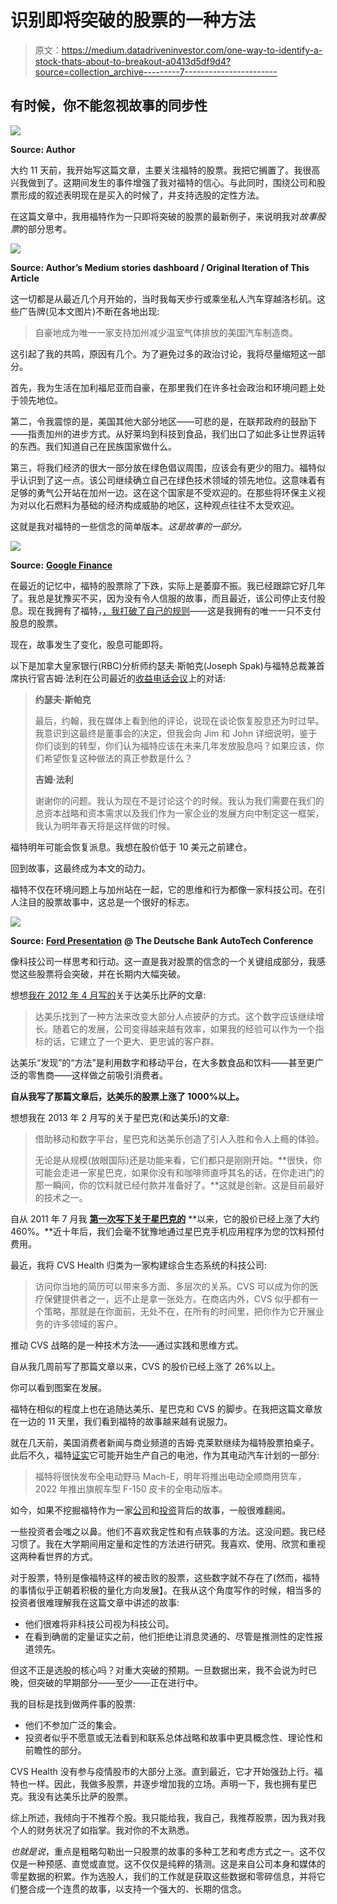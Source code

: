 # 识别即将突破的股票的一种方法

> 原文：<https://medium.datadriveninvestor.com/one-way-to-identify-a-stock-thats-about-to-breakout-a0413d5df9d4?source=collection_archive---------7----------------------->

## 有时候，你不能忽视故事的同步性

![](img/5b8e46391fe07beec1c37f584ca11d0c.png)

**Source: Author**

大约 11 天前，我开始写这篇文章，主要关注福特的股票。我把它搁置了。我很高兴我做到了。这期间发生的事件增强了我对福特的信心。与此同时，围绕公司和股票形成的叙述表明现在是买入的时候了，并支持选股的定性方法。

在这篇文章中，我用福特作为一只即将突破的股票的最新例子，来说明我对*故事股票*的部分思考。

![](img/cb2799080890579c90f9645118ae62c0.png)

**Source: Author’s Medium stories dashboard / Original Iteration of This Article**

这一切都是从最近几个月开始的，当时我每天步行或乘坐私人汽车穿越洛杉矶。这些广告牌(见本文图片)不断在各地出现:

> 自豪地成为唯一一家支持加州减少温室气体排放的美国汽车制造商。

这引起了我的共鸣，原因有几个。为了避免过多的政治讨论，我将尽量缩短这一部分。

首先，我为生活在加利福尼亚而自豪，在那里我们在许多社会政治和环境问题上处于领先地位。

第二，令我震惊的是，美国其他大部分地区——可悲的是，在联邦政府的鼓励下——指责加州的进步方式。从好莱坞到科技到食品，我们出口了如此多让世界运转的东西。我们知道自己在民族国家做什么。

第三，将我们经济的很大一部分放在绿色倡议周围，应该会有更少的阻力。福特似乎认识到了这一点。该公司继续确立自己在绿色技术领域的领先地位。这意味着有足够的勇气公开站在加州一边。这在这个国家是不受欢迎的。在那些将环保主义视为对以化石燃料为基础的经济构成威胁的地区，这种观点往往不太受欢迎。

这就是我对福特的一些信念的简单版本。*这是故事的一部分。*

![](img/bd6e04c1b4378c466061a38c396cdb1a.png)

**Source:** [**Google Finance**](https://www.google.com/finance/quote/F:NYSE?sa=X&ved=2ahUKEwi56ouIyYLtAhVIuZ4KHebdC8cQ3ecFMAB6BAgBEBk)

在最近的记忆中，福特的股票除了下跌，实际上是萎靡不振。我已经跟踪它好几年了。我总是犹豫买不买，因为没有令人信服的故事，而且最近，该公司停止支付股息。现在我拥有了福特，[，我打破了自己的规则](https://medium.com/the-innovation/i-only-invest-in-one-type-of-stock-d3acb0d7ec0b)——这是我拥有的唯一一只不支付股息的股票。

现在，故事发生了变化，股息可能即将。

以下是加拿大皇家银行(RBC)分析师约瑟夫·斯帕克(Joseph Spak)与福特总裁兼首席执行官吉姆·法利在公司最近的[收益电话会议](https://seekingalpha.com/article/4382475-ford-motor-company-f-ceo-jim-farley-on-q3-2020-results-earnings-call-transcript)上的对话:

> **约瑟夫·斯帕克**
> 
> 最后，约翰，我在媒体上看到他的评论，说现在谈论恢复股息还为时过早。我意识到这最终是董事会的决定，但我会向 Jim 和 John 详细说明，鉴于你们谈到的转型，你们认为福特应该在未来几年发放股息吗？如果应该，你们希望恢复这种做法的真正参数是什么？
> 
> **吉姆·法利**
> 
> 谢谢你的问题。我认为现在不是讨论这个的时候。我认为我们需要在我们的总资本战略和资本需求以及我们作为一家企业的发展方向中制定这一框架，我认为明年春天将是这样做的时候。

福特明年可能会恢复派息。我想在股价低于 10 美元之前建仓。

回到故事，这最终成为本文的动力。

福特不仅在环境问题上与加州站在一起，它的思维和行为都像一家科技公司。在引人注目的股票故事中，这总是一个很好的标志。

![](img/2cf349a0abefca472f44432801132f00.png)

**Source:** [**Ford Presentation**](https://seekingalpha.com/article/4388545-ford-motor-company-f-presents-deutsche-bank-autotech-conference-slideshow) **@ The Deutsche Bank AutoTech Conference**

像科技公司一样思考和行动。这一直是我对股票的信念的一个关键组成部分，我感觉这些股票将会突破，并在长期内大幅突破。

想想[我在 2012 年 4 月写的](https://seekingalpha.com/article/542141-dominos-pizza-a-very-social-company)关于达美乐比萨的文章:

> 达美乐找到了一种方法来改变大部分人点披萨的方式。这个数字应该继续增长。随着它的发展，公司变得越来越有效率，如果我的经验可以作为一个指标的话，它建立了一个更大、更忠诚的客户群。

达美乐“发现”的“方法”是利用数字和移动平台，在大多数食品和饮料——甚至更广泛的零售商——这样做之前吸引消费者。

**自从我写了那篇文章后，达美乐的股票上涨了 1000%以上。**

想想我在 2013 年 2 月写的关于星巴克(和达美乐)的文章:

> 借助移动和数字平台，星巴克和达美乐创造了引人入胜和令人上瘾的体验。
> 
> 无论是从规模(放眼国际)还是功能来看，它们都只是刚刚开始。**很快，你可能会走进一家星巴克，如果你没有和咖啡师直呼其名的话，在你走进门的那一瞬间，你的饮料就已经付款并准备好了。**这就是创新。这是目前最好的技术之一。

自从 2011 年 7 月我 [**第一次写下关于星巴克的**](https://seekingalpha.com/article/282505-teavana-needs-to-penetrate-urban-areas-to-become-a-buy) **以来，它的股价已经上涨了大约 460%。**近十年后，我们会毫不犹豫地通过星巴克手机应用程序为您的饮料预付费用。

最近，我将 CVS Health 归类为一家构建综合生态系统的科技公司:

> 访问你当地的简历可以带来多方面、多层次的关系。CVS 可以成为你的医疗保健提供者之一，远不止是拿一张处方。在商店内外，CVS 似乎都有一个策略，那就是在你面前，无处不在，在所有的时间里，把你作为它开展业务的许多领域的客户。

推动 CVS 战略的是一种技术方法——通过实践和思维方式。

自从我几周前写了那篇文章以来，CVS 的股价已经上涨了 26%以上。

你可以看到图案在发展。

福特在相似的程度上也在追随达美乐、星巴克和 CVS 的脚步。在我把这篇文章放在一边的 11 天里，我们看到福特的故事越来越有说服力。

就在几天前，美国消费者新闻与商业频道的吉姆·克莱默继续为福特股票拍桌子。此后不久，福特[证实](https://seekingalpha.com/news/3636384-ford-eyes-making-own-electric-batteries)它可能开始生产自己的电池，作为其电动汽车计划的一部分:

> 福特将很快发布全电动野马 Mach-E，明年将推出电动全顺商用货车，2022 年推出旗舰车型 F-150 皮卡的全电动版本。

如今，如果不挖掘福特作为一家[公司](https://www.wsj.com/articles/for-fords-go-fast-ceo-a-humble-van-looms-large-11605189833)和[投资](https://investorplace.com/2020/11/ford-stock-could-pull-off-an-electric-shocker/)背后的故事，一般很难翻阅。

一些投资者会嗤之以鼻。他们不喜欢我定性和有点轶事的方法。这没问题。我已经习惯了。我在大学期间用定量和定性的方法进行研究。我喜欢、使用、欣赏和重视这两种看世界的方式。

对于股票，特别是像福特这样的被击败的股票，这些数字就不存在了(然而，福特的事情似乎正朝着积极的量化方向发展】。在我从这个角度写作的时候，相当多的投资者很难理解我在这篇文章中讲述的故事:

*   他们很难将非科技公司视为科技公司。
*   在看到确凿的定量证实之前，他们拒绝让消息灵通的、尽管是推测性的定性报道领先。

但这不正是选股的核心吗？对重大突破的预期。一旦数据出来，我不会说为时已晚，但突破的早期部分——至少——正在进行中。

我的目标是找到做两件事的股票:

*   他们不参加广泛的集会。
*   投资者似乎不愿意或无法看到和联系总体战略和故事中更具概念性、理论性和前瞻性的部分。

CVS Health 没有参与疫情股市的大部分上涨。直到最近，它才开始强劲上行。福特也一样。因此，我做多股票，并逐步增加我的立场。声明一下，我也拥有星巴克。我没有达美乐比萨的股票。

综上所述，我倾向于不推荐个股。我只能给我，我自己，我推荐股票，因为我对我个人的财务状况了如指掌。我对你的不太熟悉。

*也就是说*，重点是粗略勾勒出一只股票的故事的多种工艺和考虑方式之一。这不仅仅是一种预感、直觉或直觉。这不仅仅是纯粹的猜测。这是来自公司本身和媒体的零星数据的积累。作为选股人，我们的工作就是获取这些数据和零碎信息，并将它们整合成一个连贯的故事，以支持一个强大的、长期的信念。